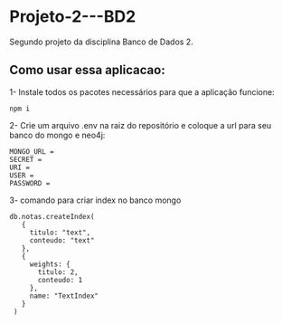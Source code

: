 # Projeto-2---BD2
Segundo projeto da disciplina Banco de Dados 2.


## Como usar essa aplicacao:

1- Instale todos os pacotes necessários para que a aplicação funcione:
```
npm i
```
2- Crie um arquivo .env na raiz do repositório e coloque a url para seu banco do mongo e neo4j:
```
MONGO_URL =
SECRET =
URI =
USER =
PASSWORD =
```


3- comando para criar index no banco mongo
```
db.notas.createIndex(
   {
     titulo: "text",
     conteudo: "text"
   },
   {
     weights: {
       titulo: 2,
       conteudo: 1
     },
     name: "TextIndex"
   }
 )
 ```
